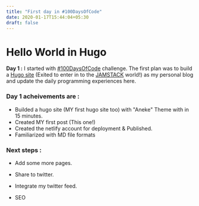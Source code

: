 ```yaml
---
title: "First day in #100DaysOfCode"
date: 2020-01-17T15:44:04+05:30
draft: false
---
```


# Hello World in Hugo 

**Day 1 :** I started with [#100DaysOfCode][twitterlink] challenge. The first plan was to build a [Hugo site][hugomainsite] (Exited to enter in to the [JAMSTACK][jamstack] world!) as my personal blog and update the daily programming experiences here. 

### Day 1 acheivements are :

- Builded a hugo site (MY first hugo site too) with "Aneke" Theme with in 15 minutes.
- Created MY first post (This one!)
- Created the netlify account for deployment & Published.
- Familiarized with MD file formats

### Next steps :

- Add some more pages.
- Share to twitter.
- Integrate my twitter feed.
- SEO

  [twitterlink]: <https://twitter.com/hashtag/100DaysOfCode>
  [hugomainsite]: <https://gohugo.io/>
  [jamstack]: <https://jamstack.org/>